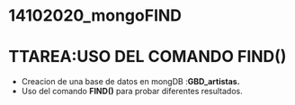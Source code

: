 # 14102020_mongoFIND

# TTAREA:USO DEL COMANDO FIND()
* Creacion de una base de datos en mongDB :**GBD_artistas.**
* Uso del comando **FIND()** para probar diferentes resultados.
